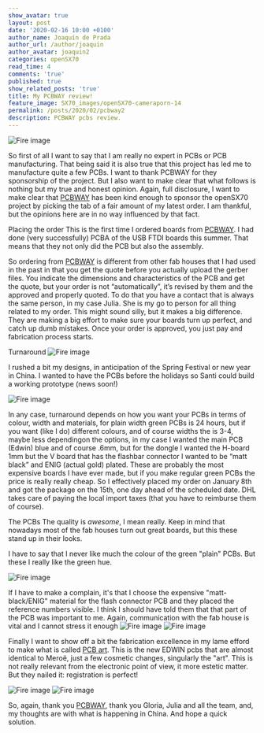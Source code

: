 ```yaml
---
show_avatar: true
layout: post
date: '2020-02-16 10:00 +0100'
author_name: Joaquín de Prada
author_url: /author/joaquin
author_avatar: joaquin2
categories: openSX70
read_time: 4
comments: 'true'
published: true
show_related_posts: 'true'
title: My PCBWAY review!
feature_image: SX70_images/openSX70-cameraporn-14
permalink: /posts/2020/02/pcbway2
description: PCBWAY pcbs review.
---
```

![Fire image]({{site.url}}/{{site.baseurl}}img/2020/02/2020015-PCBWAY-01-2.jpg)

So first of all I want to say that I am really no expert in PCBs or PCB manufacturing. That being said it is also true that this project has led me to manufacture quite a few PCBs. I want to thank PCBWAY for they sponsorship of the project. But I also want to make clear that what follows is nothing but my true and honest opinion. Again, full disclosure, I want to make clear that [PCBWAY](https://www.pcbway.com/) has been kind enough to sponsor the openSX70 project by picking the tab of a fair amount of my latest order. I am thankful, but the opinions here are in no way influenced by that fact.
 
Placing the order
This is the first time I ordered boards from [PCBWAY](https://www.pcbway.com/setinvite.aspx?inviteid=292953). I had done (very successfully) PCBA of the USB FTDI boards this summer. That means that they not only did the PCB but also the assembly.

So ordering from [PCBWAY](https://www.pcbway.com/setinvite.aspx?inviteid=292953) is different from other fab houses that I had used in the past in that you get the quote before you actually upload the gerber files. You indicate the dimensions and characteristics of the PCB and get the quote, but your order is not “automatically”, it’s revised by them and the approved and properly quoted. To do that you have a contact that is always the same person, in my case Julia. She is my go to person for all thing related to my order. This might sound silly, but it makes a big difference. They are making a big effort to make sure your boards turn up perfect, and catch up dumb mistakes.
Once your order is approved, you just pay and fabrication process starts.

Turnaround 
![Fire image]({{site.url}}/{{site.baseurl}}img/2020/02/pcbway-detail.jpg)

I rushed a bit my designs, in anticipation of the Spring Festival or new year in China. I wanted to have the PCBs before the holidays so Santi could build a working prototype (news soon!)

![Fire image]({{site.url}}/{{site.baseurl}}img/2020/02/2020015-PCBWAY-03.jpg)

In any case, turnaround depends on how you want your PCBs in terms of colour, width and materials, for plain width green PCBs is 24 hours, but if you want (like I do) different colours, and of course widths the is 3-4, maybe less dependingon the options, in my case I wanted the main PCB (Edwin) blue and of course .6mm, but for the dongle I wanted the H-board 1mm but the V board that has the flashbar connector I wanted to be “matt black” and ENIG (actual gold) plated. These are probably the most expensive boards I have ever made, but if you make regular green PCBs the price is really really cheap.
So I effectively placed my order on January 8th and got the package on the 15th, one day ahead of the scheduled date. DHL takes care of paying the local import taxes (that you have to reimburse them of course).

The PCBs
The quality is *awesome*, I mean really. Keep in mind that nowadays most of the fab houses turn out great boards, but this these stand up in their looks.

I have to say that I never like much the colour of the green "plain" PCBs. But these I really like the green hue.

![Fire image]({{site.url}}/{{site.baseurl}}img/2020/02/2020015-PCBWAY-03-2.jpg)

If I have to make a complain, it's that I choose the expensive "matt-black/ENIG" material for the flash connector PCB and they placed the reference numbers visible. 
I think I should have told them that that part of the PCB was important to me. Again, communication with the fab house is vital and I cannot stress it enough
![Fire image]({{site.url}}/{{site.baseurl}}img/2020/02/2020015-PCBWAY-V-gold.jpg)
![Fire image]({{site.url}}/{{site.baseurl}}img/2020/02/2020015-PCBWAY-05.jpg)

Finally I want to show off a bit the fabrication excellence in my lame efford to make what is called [PCB art](https://blog.wokwi.com/a-practical-guide-to-designing-pcb-art/). This is the new EDWIN pcbs that are almost identical to Meroë, just a few cosmetic changes, singularly the "art". This is not really relevant from the electronic point of view, it more estetic matter. But they nailed it: registration is perfect!

![Fire image]({{site.url}}/{{site.baseurl}}img/2020/02/2020015-PCBWAY-01.jpg)
![Fire image]({{site.url}}/{{site.baseurl}}img/2020/02/2020015-PCBWAY-02.jpg)


So, again, thank you [PCBWAY](https://www.pcbway.com/), thank you Gloria, Julia and all the team, and, my thoughts are with what is happening in China. And hope a quick solution.
